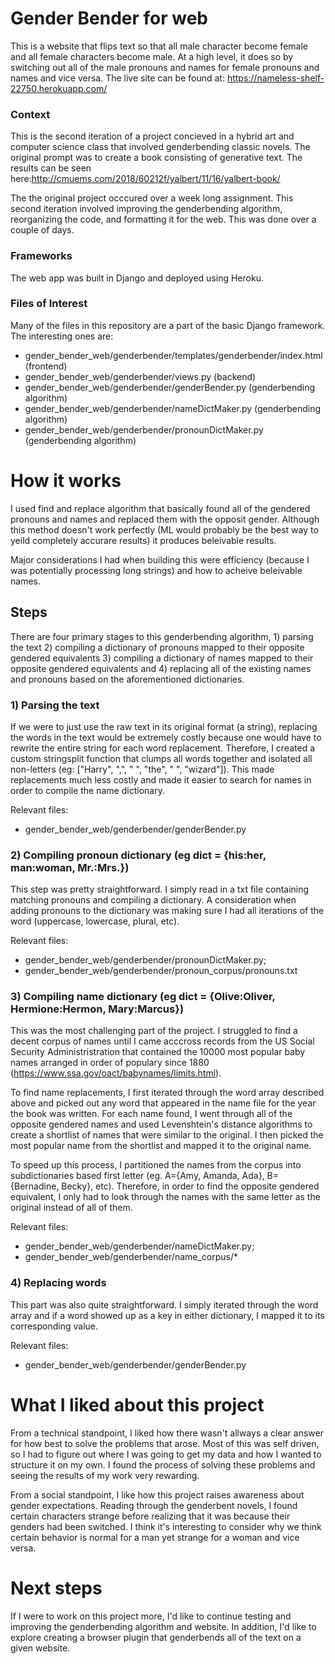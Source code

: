 # Gender Bender for web
This is a website that flips text so that all male character become female and all female characters become male. At a high level, it does so by switching out all of the male pronouns and names for female pronouns and names and vice versa. The live site can be found at: https://nameless-shelf-22750.herokuapp.com/

### Context
This is the second iteration of a project concieved in a hybrid art and computer science class that involved genderbending classic novels. The original prompt was to create a book consisting of generative text. The results can be seen here:http://cmuems.com/2018/60212f/yalbert/11/16/yalbert-book/

The the original project occcured over a week long assignment. This second iteration involved improving the genderbending algorithm, reorganizing the code, and formatting it for the web. This was done over a couple of days.

### Frameworks
The web app was built in Django and deployed using Heroku.

### Files of Interest
Many of the files in this repository are a part of the basic Django framework. The interesting ones are:
- gender_bender_web/genderbender/templates/genderbender/index.html (frontend)
- gender_bender_web/genderbender/views.py (backend)
- gender_bender_web/genderbender/genderBender.py (genderbending algorithm)
- gender_bender_web/genderbender/nameDictMaker.py (genderbending algorithm)
- gender_bender_web/genderbender/pronounDictMaker.py (genderbending algorithm)

# How it works
I used find and replace algorithm that basically found all of the gendered pronouns and names and replaced them with the opposit gender. Although this method doesn't work perfectly (ML would probably be the best way to yeild completely accurare results) it produces beleivable results.

Major considerations I had when building this were efficiency (because I was potentially processing long strings) and how to acheive beleivable names. 

## Steps
There are four primary stages to this genderbending algorithm, 1) parsing the text 2) compiling a dictionary of pronouns mapped to their opposite gendered equivalents 3) compiling a dictionary of names mapped to their opposite gendered equivalents and 4) replacing all of the existing names and pronouns based on the aforementioned dictionaries.

### 1) Parsing the text
If we were to just use the raw text in its original format (a string), replacing the words in the text would be extremely costly because one would have to rewrite the entire string for each word replacement. Therefore, I created a custom stringsplit function that clumps all words together and isolated all non-letters (eg: ["Harry", ",", " ", "the", " ", "wizard"]). This made replacements much less costly and made it easier to search for names in order to compile the name dictionary.

Relevant files: 
- gender_bender_web/genderbender/genderBender.py

### 2) Compiling pronoun dictionary (eg dict = {his:her, man:woman, Mr.:Mrs.})
This step was pretty straightforward. I simply read in a txt file containing matching pronouns and compiling a dictionary. A consideration when adding pronouns to the dictionary was making sure I had all iterations of the word (uppercase, lowercase, plural, etc). 

Relevant files: 
- gender_bender_web/genderbender/pronounDictMaker.py; 
- gender_bender_web/genderbender/pronoun_corpus/pronouns.txt

### 3) Compiling name dictionary (eg dict = {Olive:Oliver, Hermione:Hermon, Mary:Marcus})
This was the most challenging part of the project. I struggled to find a decent corpus of names until I came acccross records from the US Social Security Administristration that contained the 10000 most popular baby names arranged in order of populary since 1880 (https://www.ssa.gov/oact/babynames/limits.html).

To find name replacements, I first iterated through the word array described above and picked out any word that appeared in the name file for the year the book was written. For each name found, I went through all of the opposite gendered names and used Levenshtein's distance algorithms to create a shortlist of names that were similar to the original. I then picked the most popular name from the shortlist and mapped it to the original name.

To speed up this process, I partitioned the names from the corpus into subdictionaries based first letter (eg. A={Amy, Amanda, Ada}, B={Bernadine, Becky}, etc). Therefore, in order to find the opposite gendered equivalent, I only had to look through the names with the same letter as the original instead of all of them.

Relevant files: 
- gender_bender_web/genderbender/nameDictMaker.py; 
- gender_bender_web/genderbender/name_corpus/*

### 4) Replacing words
This part was also quite straightforward. I simply iterated through the word array and if a word showed up as a key in either dictionary, I mapped it to its corresponding value.

Relevant files:
- gender_bender_web/genderbender/genderBender.py


# What I liked about this project
From a technical standpoint, I liked how there wasn't allways a clear answer for how best to solve the problems that arose. Most of this was self driven, so I had to figure out where I was going to get my data and how I wanted to structure it on my own. I found the process of solving these problems and seeing the results of my work very rewarding.

From a social standpoint, I like how this project raises awareness about gender expectations. Reading through the genderbent novels, I found certain characters strange before realizing that it was because their genders had been switched. I think it's interesting to consider why we think certain behavior is normal for a man yet strange for a woman and vice versa.

# Next steps
If I were to work on this project more, I'd like to continue testing and improving the genderbending algorithm and website. In addition, I'd like to explore creating a browser plugin that genderbends all of the text on a given website. 
